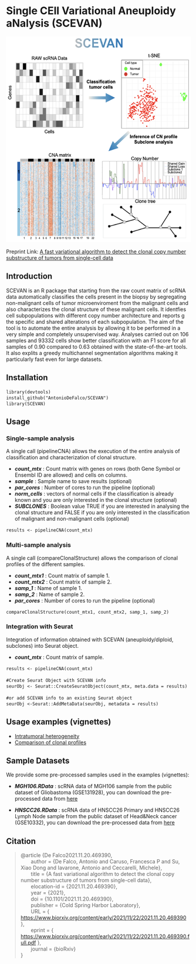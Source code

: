 # Single   CEll   Variational   Aneuploidy aNalysis  (SCEVAN)

<p align="center">
  <img width="560" height="560" src="https://github.com/AntonioDeFalco/SCEVAN/blob/main/SCEVAN.png">
</p>

Preprint Link: [A fast variational algorithm to detect the clonal copy number substructure of tumors from single-cell data](https://www.biorxiv.org/content/10.1101/2021.11.20.469390v1)

## Introduction

SCEVAN is an R package that starting from the raw count matrix of scRNA data automatically classifies the cells present in the biopsy by segregating non-malignant cells of tumor microenviroment from the malignant cells and also characterizes the clonal structure of these malignant cells. It identfies cell subpopulations with different copy number architecture and reports g the specific and shared alterations of each subpopulation. The aim of the tool is to automate the entire analysis by allowing it to be performed in a very simple and completely unsupervised way. Analyses carried out on 106 samples and 93332 cells show better classification with an F1 score for all samples of 0.90 compared to 0.63 obtained with the state-of-the-art tools. It also explits a greedy multichannel segmentation algorithms making it particularly fast even for large datasets. 

## Installation

```
library(devtools)
install_github("AntonioDeFalco/SCEVAN")
library(SCEVAN)
```

## Usage

### Single-sample analysis
A single call (pipelineCNA) allows the execution of the entire analysis of classification and characterization of clonal structure.

- ***count_mtx*** : Count matrix with genes on rows (both Gene Symbol or Ensembl ID are allowed) and cells on columns.
- ***sample*** : Sample name to save results (optional)
- ***par_cores*** : Number of cores to run the pipeline  (optional)
- ***norm_cells*** : vectors of normal cells if the classification is already known and you are only interested in the clonal structure (optional)
- ***SUBCLONES*** : Boolean value TRUE if you are interested in analysing the clonal structure and FALSE if you are only interested in the classification of malignant and non-malignant cells (optional)

```
results <- pipelineCNA(count_mtx)
```

### Multi-sample analysis
A single call (compareClonalStructure) allows the comparison of clonal profiles of the different samples.

- ***count_mtx1*** : Count matrix of sample 1.
- ***count_mtx2*** : Count matrix of sample 2.
- ***samp_1*** : Name of sample 1.
- ***samp_2*** : Name of sample 2.
- ***par_cores*** : Number of cores to run the pipeline  (optional)

```
compareClonalStructure(count_mtx1, count_mtx2, samp_1, samp_2)
```

### Integration with Seurat
Integration of information obtained with SCEVAN (aneuploidy/diploid, subclones) into Seurat object.

- ***count_mtx*** : Count matrix of sample.

```
results <- pipelineCNA(count_mtx)

#Create Seurat Object with SCEVAN info
seurObj <- Seurat::CreateSeuratObject(count_mtx, meta.data = results)

#or add SCEVAN info to an existing Seurat object
seurObj <-Seurat::AddMetaData(seurObj, metadata = results)
```

## Usage examples (vignettes)

- [Intratumoral heterogeneity](http://htmlpreview.github.io/?https://github.com/AntonioDeFalco/SCEVAN/blob/main/vignettes/IntratumoralHeterogeneityInGlioblastoma.html)
- [Comparison of clonal profiles](http://htmlpreview.github.io/?https://github.com/AntonioDeFalco/SCEVAN/blob/main/vignettes/ComparisonOfClonalProfiles.html)

## Sample Datasets

We provide some pre-processed samples used in the examples (vignettes):

- ***MGH106.RData*** : scRNA data of MGH106 sample from the public dataset of Gliobastoma (GSE131928), you can download the pre-processed data from [here](https://www.dropbox.com/s/b9udpvhnc2ez9pc/MGH106_data.RData?dl=0)

- ***HNSCC26.RData*** : scRNA data of HNSCC26 Primary and HNSCC26 Lymph Node sample from the public dataset of Head&Neck cancer (GSE10332), you can download the pre-processed data from [here](https://www.dropbox.com/s/6zns12amobs39g8/HNSCC26_data.RData?dl=0)

## Citation

> 
>@article {De Falco2021.11.20.469390,\
>&nbsp;&nbsp;&nbsp;&nbsp;&nbsp;&nbsp;	author = {De Falco, Antonio and Caruso, Francesca P and Su, Xiao Dong and Iavarone, Antonio and Ceccarelli, Michele},\
>&nbsp;&nbsp;&nbsp;&nbsp;&nbsp;&nbsp;	title = {A fast variational algorithm to detect the clonal copy number substructure of tumors from single-cell data},\
>&nbsp;&nbsp;&nbsp;&nbsp;&nbsp;&nbsp;	elocation-id = {2021.11.20.469390},\
>&nbsp;&nbsp;&nbsp;&nbsp;&nbsp;&nbsp;	year = {2021},\
>&nbsp;&nbsp;&nbsp;&nbsp;&nbsp;&nbsp;	doi = {10.1101/2021.11.20.469390},\
>&nbsp;&nbsp;&nbsp;&nbsp;&nbsp;&nbsp;	publisher = {Cold Spring Harbor Laboratory},\
&nbsp;&nbsp;&nbsp;&nbsp;&nbsp;&nbsp;	URL = { https://www.biorxiv.org/content/early/2021/11/22/2021.11.20.469390 },  
&nbsp;&nbsp;&nbsp;&nbsp;&nbsp;&nbsp;	eprint = { https://www.biorxiv.org/content/early/2021/11/22/2021.11.20.469390.full.pdf }, \
>&nbsp;&nbsp;&nbsp;&nbsp;&nbsp;&nbsp;	journal = {bioRxiv}\
>}
